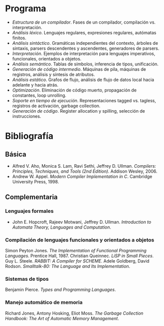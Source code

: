 Programa
========

* *Estructura de un compilador*. Fases de un compilador, compilación vs. interpretación.
* *Análisis léxico*. Lenguajes regulares, expresiones regulares, autómatas finitos.
* *Análisis sintáctico*. Gramáticas independientes del contexto, árboles de sintaxis, parsers descendentes y ascendentes, generadores de parsers.
* *Interpretación*. Ejemplos de interpretación para lenguajes imperativos, funcionales, orientados a objetos.
* *Análisis semántico*. Tablas de símbolos, inferencia de tipos, unificación.
* *Generación de código intermedio*. Máquinas de pila, máquinas de registros, análisis y síntesis de atributos.
* *Análisis estático*. Grafos de flujo, análisis de flujo de datos local hacia adelante y hacia atrás.
* *Optimización*. Eliminación de código muerto, propagación de constantes, loop unrolling. 
* *Soporte en tiempo de ejecución*. Representaciones tagged vs. tagless, registros de activación, garbage collection.
* *Generación de código*. Register allocation y spilling, selección de instrucciones.

Bibliografía
============

Básica
------

* Alfred V. Aho, Monica S. Lam, Ravi Sethi, Jeffrey D. Ullman. *Compilers: Principles, Techniques, and Tools (2nd Edition)*. Addison Wesley, 2006.
* Andrew W. Appel. *Modern Compiler Implementation in C*. Cambridge University Press, 1998.

Complementaria
--------------

### Lenguajes formales
* John E. Hopcroft, Rajeev Motwani, Jeffrey D. Ullman. *Introduction to Automata Theory, Languages and Computation*.

### Compilación de lenguajes funcionales y orientados a objetos

Simon Peyton Jones. *The Implementation of Functional Programming Languages*. Prentice Hall, 1987.
Christian Queinnec. *LiSP in Small Pieces*.
Guy L. Steele. *RABBIT: A Compiler for SCHEME*.
Adele Goldberg, David Rodson. *Smalltalk-80: The Language and Its Implementation*.

### Sistemas de tipos

Benjamin Pierce. *Types and Programming Languages*.

### Manejo automático de memoria

Richard Jones, Antony Hosking, Eliot Moss. *The Garbage Collection Handbook: The Art of Automatic Memory Management*.

